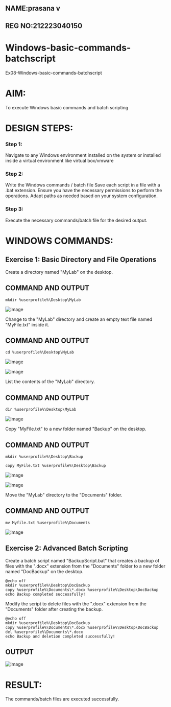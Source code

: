 ## NAME:prasana v
## REG NO:212223040150


# Windows-basic-commands-batchscript
Ex08-Windows-basic-commands-batchscript



# AIM:
To execute Windows basic commands and batch scripting

# DESIGN STEPS:

### Step 1:

Navigate to any Windows environment installed on the system or installed inside a virtual environment like virtual box/vmware 

### Step 2:

Write the Windows commands / batch file
Save each script in a file with a .bat extension.
Ensure you have the necessary permissions to perform the operations.
Adapt paths as needed based on your system configuration.
### Step 3:

Execute the necessary commands/batch file for the desired output. 




# WINDOWS COMMANDS:
## Exercise 1: Basic Directory and File Operations
Create a directory named "MyLab" on the desktop.

## COMMAND AND OUTPUT
```
mkdir %userprofile%\Desktop\MyLab
```
![image](https://github.com/HareeshrajaR/Windows-basic-commands-batchscript/assets/144870459/cb3eb77e-19eb-4685-8d73-f957d261233b)

Change to the "MyLab" directory and create an empty text file named "MyFile.txt" inside it.
## COMMAND AND OUTPUT
```
cd %userprofile%\Desktop\MyLab
```
![image](https://github.com/HareeshrajaR/Windows-basic-commands-batchscript/assets/144870459/4d29f61c-0e88-42cf-872e-b1ff09202912)


![image](https://github.com/HareeshrajaR/Windows-basic-commands-batchscript/assets/144870459/637c9afc-cecf-406f-a9ef-dcf61c75f411)



List the contents of the "MyLab" directory.
## COMMAND AND OUTPUT
```
dir %userprofile%\Desktop\MyLab
```
![image](https://github.com/HareeshrajaR/Windows-basic-commands-batchscript/assets/144870459/d4197033-9d04-4550-8513-0248fc20144c)


Copy "MyFile.txt" to a new folder named "Backup" on the desktop.
## COMMAND AND OUTPUT
```
mkdir %userprofile%\Desktop\Backup

copy MyFile.txt %userprofile%\Desktop\Backup
```

![image](https://github.com/HareeshrajaR/Windows-basic-commands-batchscript/assets/144870459/8bc9e2ac-0919-477b-b025-39a945f7afb2)


![image](https://github.com/HareeshrajaR/Windows-basic-commands-batchscript/assets/144870459/fefdde05-4d84-46ee-9135-d1d3c9b7e77c)


Move the "MyLab" directory to the "Documents" folder.

## COMMAND AND OUTPUT
```
mv Myfile.txt %userprofile%\Documents
```
![image](https://github.com/HareeshrajaR/Windows-basic-commands-batchscript/assets/144870459/2cfa13a1-6152-4f01-bbe4-4a310c0409a9)



## Exercise 2: Advanced Batch Scripting
Create a batch script named "BackupScript.bat" that creates a backup of files with the ".docx" extension from the "Documents" folder to a new folder named "DocBackup" on the desktop.
```
@echo off
mkdir %userprofile%\Desktop\DocBackup
copy %userprofile%\Documents\*.docx %userprofile%\Desktop\DocBackup
echo Backup completed successfully!
```
Modify the script to delete files with the ".docx" extension from the "Documents" folder after creating the backup.
```
@echo off
mkdir %userprofile%\Desktop\DocBackup
copy %userprofile%\Documents\*.docx %userprofile%\Desktop\DocBackup
del %userprofile%\Documents\*.docx
echo Backup and deletion completed successfully!
```

## OUTPUT
![image](https://github.com/HareeshrajaR/Windows-basic-commands-batchscript/assets/144870459/4a712e59-e8ca-47c3-880d-670aa06d9450)

# RESULT:
The commands/batch files are executed successfully.

